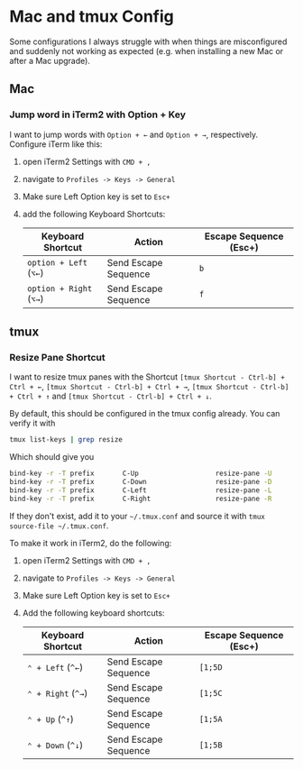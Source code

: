 # Mac and tmux Config

Some configurations I always struggle with when things are misconfigured and suddenly not working as expected (e.g. when installing a new Mac or after a Mac upgrade).

## Mac

### Jump word in iTerm2 with Option + Key

I want to jump words with `Option + ←` and `Option + →`, respectively. Configure iTerm like this:

1. open iTerm2 Settings with `CMD + ,`
1. navigate to `Profiles -> Keys -> General`
1. Make sure Left Option key is set to `Esc+`
1. add the following Keyboard Shortcuts:

    | Keyboard Shortcut       | Action               | Escape Sequence (Esc+) |
    | ----------------------- | -------------------- | ---------------------- |
    | `option + Left` (`⌥←`)  | Send Escape Sequence | `b`                    |
    | `option + Right` (`⌥→`) | Send Escape Sequence | `f`                    |

## tmux

### Resize Pane Shortcut

I want to resize tmux panes with the Shortcut `[tmux Shortcut - Ctrl-b] + Ctrl + ←`, `[tmux Shortcut - Ctrl-b] + Ctrl + →`, `[tmux Shortcut - Ctrl-b] + Ctrl + ↑` and `[tmux Shortcut - Ctrl-b] + Ctrl + ↓`.

By default, this should be configured in the tmux config already. You can verify it with

```sh
tmux list-keys | grep resize
```

Which should give you 

```sh
bind-key -r -T prefix       C-Up                   resize-pane -U
bind-key -r -T prefix       C-Down                 resize-pane -D
bind-key -r -T prefix       C-Left                 resize-pane -L
bind-key -r -T prefix       C-Right                resize-pane -R
```

If they don't exist, add it to your `~/.tmux.conf` and source it with `tmux source-file ~/.tmux.conf`.

To make it work in iTerm2, do the following:

1. open iTerm2 Settings with `CMD + ,`
1. navigate to `Profiles -> Keys -> General`
1. Make sure Left Option key is set to `Esc+`
1. Add the following keyboard shortcuts:

    | Keyboard Shortcut  | Action               | Escape Sequence (Esc+) |
    | ------------------ | -------------------- | ---------------------- |
    | `⌃ + Left` (`^←`)  | Send Escape Sequence | `[1;5D`                |
    | `⌃ + Right` (`^→`) | Send Escape Sequence | `[1;5C`                |
    | `⌃ + Up` (`^↑`)    | Send Escape Sequence | `[1;5A`                |
    | `⌃ + Down` (`^↓`)  | Send Escape Sequence | `[1;5B`                |
